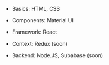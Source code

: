 
- Basics: HTML, CSS

- Components: Material UI

- Framework: React

- Context: Redux (soon)

- Backend: Node.JS, Subabase (soon)
